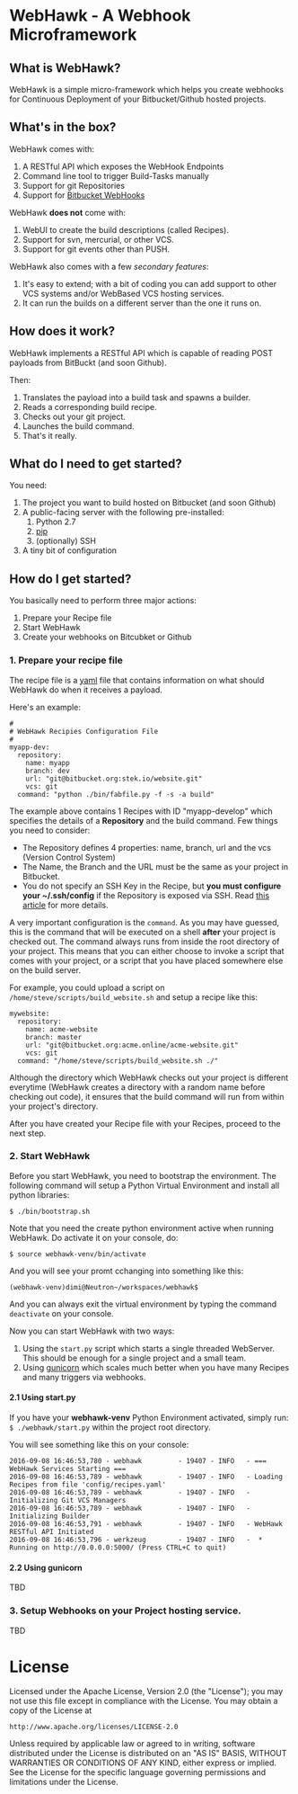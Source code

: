 # WebHawk - A Webhook Microframework

## What is WebHawk?
WebHawk is a simple micro-framework which helps you create webhooks for Continuous Deployment of your Bitbucket/Github hosted projects.


## What's in the box?
WebHawk comes with:

1. A RESTful API which exposes the WebHook Endpoints
2. Command line tool to trigger Build-Tasks manually
3. Support for git Repositories
4. Support for [Bitbucket WebHooks](https://confluence.atlassian.com/bitbucket/manage-webhooks-735643732.html)


WebHawk **does not** come with:

1. WebUI to create the build descriptions (called Recipes).
2. Support for svn, mercurial, or other VCS.
3. Support for git events other than PUSH.


WebHawk also comes with a few _secondary features_:

1. It's easy to extend; with a bit of coding you can add support to other VCS systems and/or WebBased VCS hosting services.
2. It can run the builds on a different server than the one it runs on.


## How does it work?

WebHawk implements a RESTful API which is capable of reading POST payloads from BitBuckt (and soon Github).

Then:

1. Translates the payload into a build task and spawns a builder.
2. Reads a corresponding build recipe.
3. Checks out your git project.
4. Launches the build command.
5. That's it really.

## What do I need to get started?

You need:

1. The project you want to build hosted on Bitbucket (and soon Github)
2. A public-facing server with the following pre-installed:
    1. Python 2.7
    2. [pip](https://pypi.python.org/pypi/pip)
    3. (optionally) SSH
3. A tiny bit of configuration


## How do I get started?

You basically need to perform three major actions:

1. Prepare your Recipe file
2. Start WebHawk
3. Create your webhooks on Bitcubket or Github  


### 1. Prepare your recipe file

The recipe file is a [yaml](http://yaml.org/) file that contains information on what should WebHawk do when it receives a payload.

Here's an example:

```
#
# WebHawk Recipies Configuration File
#
myapp-dev:
  repository:
    name: myapp
    branch: dev
    url: "git@bitbucket.org:stek.io/website.git"
    vcs: git
  command: "python ./bin/fabfile.py -f -s -a build"
```

The example above contains 1 Recipes with ID "myapp-develop" which specifies the details of a **Repository** and the build command.
Few things you need to consider:

* The Repository defines 4 properties: name, branch, url and the vcs (Version Control System)
* The Name, the Branch and the URL must be the same as your project in Bitbucket.
* You do not specify an SSH Key in the Recipe, but **you must configure your ~/.ssh/config** if the Repository is exposed via SSH.
Read [this article](https://confluence.atlassian.com/bitbucket/configure-multiple-ssh-identities-for-gitbash-mac-osx-linux-271943168.html) for more details.

A very important configuration is the `command`. As you may have guessed, this is the command that will be executed on a shell **after** your project is checked out.
The command always runs from inside the root directory of your project. This means that you can either choose to invoke a script that comes with your project,
or a script that you have placed somewhere else on the build server.

For example, you could upload a script on `/home/steve/scripts/build_website.sh` and setup a recipe like this:
```
mywebsite:
  repository:
    name: acme-website
    branch: master
    url: "git@bitbucket.org:acme.online/acme-website.git"
    vcs: git
  command: "/home/steve/scripts/build_website.sh ./"
```

Although the directory which WebHawk checks out your project is different everytime
(WebHawk creates a directory with a random name before checking out code), it ensures that the build command will run from within your project's directory.

After you have created your Recipe file with your Recipes, proceed to the next step.

### 2. Start WebHawk

Before you start WebHawk, you need to bootstrap the environment. The following command will setup a Python Virtual Environment and install all python libraries:
```
$ ./bin/bootstrap.sh
```

Note that you need the create python environment active when running WebHawk. Do activate it on your console, do:
```
$ source webhawk-venv/bin/activate
```
And you will see your promt cchanging into something like this:
```
(webhawk-venv)dimi@Neutron~/workspaces/webhawk$ 
```

And you can always exit the virtual environment by typing the command ```deactivate``` on your console.


Now you can start WebHawk with two ways:

1. Using the `start.py` script which starts a single threaded WebServer. This should be enough for a single project and a small team.
2. Using [gunicorn](http://gunicorn.org/) which scales much better when you have many Recipes and many triggers via webhooks.
 
#### 2.1 Using start.py

If you have your **webhawk-venv** Python Environment activated, simply run: ```$ ./webhawk/start.py``` within the project root directory.

You will see something like this on your console:
```
2016-09-08 16:46:53,780 - webhawk         - 19407 - INFO   - === WebHawk Services Starting ===
2016-09-08 16:46:53,789 - webhawk         - 19407 - INFO   - Loading Recipes from file 'config/recipes.yaml'
2016-09-08 16:46:53,789 - webhawk         - 19407 - INFO   - Initializing Git VCS Managers
2016-09-08 16:46:53,789 - webhawk         - 19407 - INFO   - Initializing Builder
2016-09-08 16:46:53,791 - webhawk         - 19407 - INFO   - WebHawk RESTful API Initiated
2016-09-08 16:46:53,796 - werkzeug        - 19407 - INFO   -  * Running on http://0.0.0.0:5000/ (Press CTRL+C to quit)
```

#### 2.2 Using gunicorn
TBD

### 3. Setup Webhooks on your Project hosting service.
TBD

# License

Licensed under the Apache License, Version 2.0 (the "License");
you may not use this file except in compliance with the License.
You may obtain a copy of the License at

    http://www.apache.org/licenses/LICENSE-2.0

Unless required by applicable law or agreed to in writing, software
distributed under the License is distributed on an "AS IS" BASIS,
WITHOUT WARRANTIES OR CONDITIONS OF ANY KIND, either express or implied.
See the License for the specific language governing permissions and
limitations under the License.